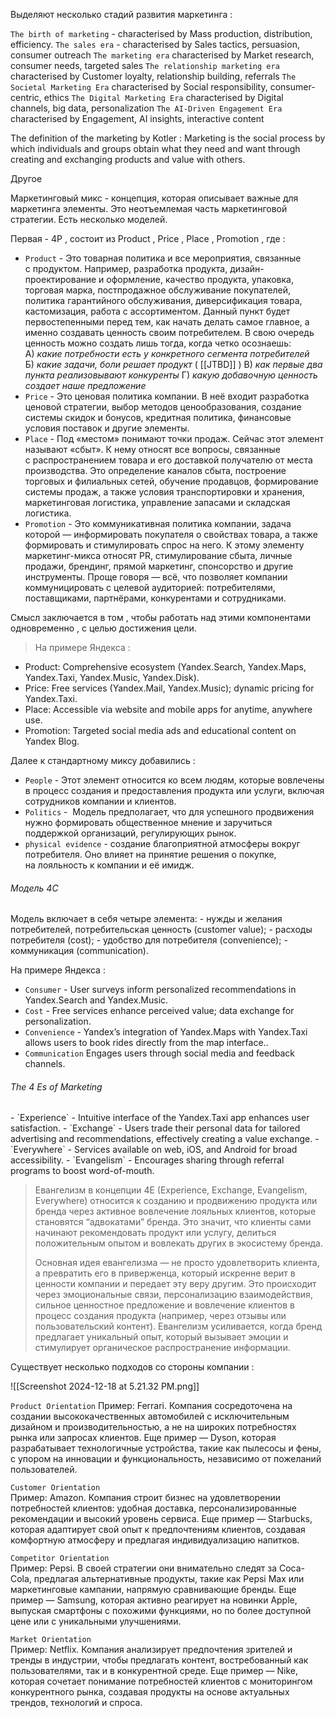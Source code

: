 Выделяют несколько стадий развития маркетинга : 

`The birth of marketing` - characterised by Mass production, distribution, efficiency.
`The sales era` - characterised by Sales tactics, persuasion, consumer outreach
`The marketing era` characterised by Market research, consumer needs, targeted sales
`The relationship marketing era` characterised by Customer loyalty, relationship building, referrals
`The Societal Marketing Era` characterised by Social responsibility, consumer- centric, ethics
`The Digital Marketing Era` characterised by Digital channels, big data, personalization
`The AI-Driven Engagement Era` characterised by Engagement, AI insights, interactive content

The definition of the marketing by Kotler : Marketing is the social process by which individuals and groups obtain what they need and want through creating and exchanging products and value with others.

Другое 

Маркетинговый микс - концепция, которая описывает важные для маркетинга элементы. Это неотъемлемая часть маркетинговой стратегии. Есть несколько моделей. 

Первая - 4P , состоит из Product , Price , Place , Promotion , где : 
- `Product` - Это товарная политика и все мероприятия, связанные с продуктом. Например, разработка продукта, дизайн-проектирование и оформление, качество продукта, упаковка, торговая марка, постпродажное обслуживание покупателей, политика гарантийного обслуживания, диверсификация товара, кастомизация, работа с ассортиментом. Данный пункт будет первостепенными перед тем, как начать делать самое главное, а именно создавать ценность своим потребителем. В свою очередь ценность можно создать лишь тогда, когда четко осознаешь:
	A) _какие потребности есть у конкретного сегмента потребителей_ 
	Б) _какие задачи, боли решает продукт_ ( [[JTBD]] ) 
	В) _как первые два пункта реализовывают конкуренты_
	Г) _какую добавочную ценность создает наше предложение_
- `Price` - Это ценовая политика компании. В неё входит разработка ценовой стратегии, выбор методов ценообразования, создание системы скидок и бонусов, кредитная политика, финансовые условия поставок и другие элементы.
- `Place` - Под «местом» понимают точки продаж. Сейчас этот элемент называют «сбыт». К нему относят все вопросы, связанные с распространением товара и его доставкой получателю от места производства. Это определение каналов сбыта, построение торговых и филиальных сетей, обучение продавцов, формирование системы продаж, а также условия транспортировки и хранения, маркетинговая логистика, управление запасами и складская логистика.
- `Promotion` - Это коммуникативная политика компании, задача которой — информировать покупателя о свойствах товара, а также формировать и стимулировать спрос на него. К этому элементу маркетинг-микса относят PR, стимулирование сбыта, личные продажи, брендинг, прямой маркетинг, спонсорство и другие инструменты. Проще говоря — всё, что позволяет компании коммуницировать с целевой аудиторией: потребителями, поставщиками, партнёрами, конкурентами и сотрудниками.

Смысл заключается в том , чтобы работать над этими компонентами одновременно , с целью достижения цели. 

> На примере Яндекса :
- Product: Comprehensive ecosystem (Yandex.Search, Yandex.Maps, Yandex.Taxi,  Yandex.Music, Yandex.Disk).
- Price: Free services (Yandex.Mail, Yandex.Music); dynamic pricing for Yandex.Taxi.
- Place: Accessible via website and mobile apps for anytime, anywhere use.
- Promotion: Targeted social media ads and educational content on Yandex Blog.


Далее к стандартному миксу добавились : 
- `People` - Этот элемент относится ко всем людям, которые вовлечены в процесс создания и предоставления продукта или услуги, включая сотрудников компании и клиентов.
- `Politics` -  Модель предполагает, что для успешного продвижения нужно формировать общественное мнение и заручиться поддержкой организаций, регулирующих рынок.
- `physical evidence` - создание благоприятной атмосферы вокруг потребителя. Оно влияет на принятие решения о покупке, на лояльность к компании и её имидж.

<h6>Модель 4C</h6>
Модель включает в себя четыре элемента:
- нужды и желания потребителей, потребительская ценность (customer value);
- расходы потребителя (cost);
- удобство для потребителя (convenience);
- коммуникация (communication).

На примере Яндекса : 
- `Consumer` -  User surveys inform personalized recommendations in Yandex.Search and Yandex.Music.
- `Cost` -  Free services enhance perceived value; data exchange for personalization.
- `Convenience` -  Yandex’s integration of Yandex.Maps with Yandex.Taxi allows users to book rides directly from the map interface..
- `Communication`  Engages users through social media and feedback channels.

<h6>The 4 Es of Marketing</h6>
- `Experience` -  Intuitive interface of the Yandex.Taxi app enhances user satisfaction.
- `Exchange` -  Users trade their personal data for tailored advertising and recommendations,
effectively creating a value exchange.
- `Everywhere` -  Services available on web, iOS, and Android for broad accessibility.
- `Evangelism` -  Encourages sharing through referral programs to boost word-of-mouth.

>Евангелизм в концепции 4E (Experience, Exchange, Evangelism, Everywhere) относится к созданию и продвижению продукта или бренда через активное вовлечение лояльных клиентов, которые становятся “адвокатами” бренда. Это значит, что клиенты сами начинают рекомендовать продукт или услугу, делиться положительным опытом и вовлекать других в экосистему бренда.
>
>Основная идея евангелизма — не просто удовлетворить клиента, а превратить его в приверженца, который искренне верит в ценности компании и передает эту веру другим. Это происходит через эмоциональные связи, персонализацию взаимодействия, сильное ценностное предложение и вовлечение клиентов в процесс создания продукта (например, через отзывы или пользовательский контент). Евангелизм усиливается, когда бренд предлагает уникальный опыт, который вызывает эмоции и стимулирует органическое распространение информации.


Существует несколько подходов со стороны компании : 

![[Screenshot 2024-12-18 at 5.21.32 PM.png]]

`Product Orientation` 
Пример: Ferrari. Компания сосредоточена на создании высококачественных автомобилей с исключительным дизайном и производительностью, а не на широких потребностях рынка или запросах клиентов.
Еще пример — Dyson, которая разрабатывает технологичные устройства, такие как пылесосы и фены, с упором на инновации и функциональность, независимо от пожеланий пользователей.

`Customer Orientation`  
Пример: Amazon. Компания строит бизнес на удовлетворении потребностей клиентов: удобная доставка, персонализированные рекомендации и высокий уровень сервиса.
Еще пример — Starbucks, которая адаптирует свой опыт к предпочтениям клиентов, создавая комфортную атмосферу и предлагая индивидуализацию напитков.

`Competitor Orientation`  
Пример: Pepsi. В своей стратегии они внимательно следят за Coca-Cola, предлагая альтернативные продукты, такие как Pepsi Max или маркетинговые кампании, напрямую сравнивающие бренды.
Еще пример — Samsung, которая активно реагирует на новинки Apple, выпуская смартфоны с похожими функциями, но по более доступной цене или с уникальными улучшениями.

`Market Orientation`  
Пример: Netflix. Компания анализирует предпочтения зрителей и тренды в индустрии, чтобы предлагать контент, востребованный как пользователями, так и в конкурентной среде.
Еще пример — Nike, которая сочетает понимание потребностей клиентов с мониторингом конкурентного рынка, создавая продукты на основе актуальных трендов, технологий и спроса.

